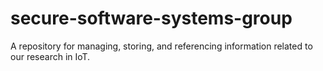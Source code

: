 # secure-software-systems-group
A repository for managing, storing, and referencing information related to our research in IoT.
